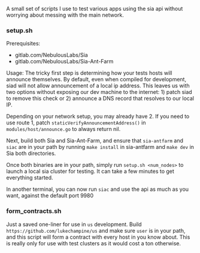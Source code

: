 A small set of scripts I use to test various apps using the sia api
without worrying about messing with the main network.

### setup.sh

Prerequisites:
 - gitlab.com/NebulousLabs/Sia
 - gitlab.com/NebulousLabs/Sia-Ant-Farm

Usage:
The tricky first step is determining how your tests hosts will announce themselves. By default, even when compiled for development, siad will not allow announcement of a local ip address. This leaves us with two options without exposing our dev machine to the internet: 1) patch siad to remove this check or 2) announce a DNS record that resolves to our local IP.

Depending on your network setup, you may already have 2. If you need to use route 1, patch `staticVerifyAnnouncementAddress()` in `modules/host/announce.go` to always return nil.

Next, build both Sia and Sia-Ant-Farm, and ensure that `sia-antfarm` and `siac` are in your path by running `make install` in sia-antfarm and `make dev` in Sia both directories.

Once both binaries are in your path, simply run `setup.sh <num_nodes>` to launch a local sia cluster for testing. It can take a few minutes to get everything started.

In another terminal, you can now run `siac` and use the api as much as you want, against the default port 9980

### form_contracts.sh
Just a saved one-liner for use in `us` development. Build `https://github.com/lukechampine/us` and make sure `user` is in your path, and this script will form a contract with every host in you know about. This is really only for use with test clusters as it would cost a ton otherwise.